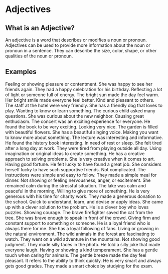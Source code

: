 # Adjectives

## What is an Adjective?

An adjective is a word that describes or modifies a noun or pronoun. Adjectives can be used to provide more information
about the noun or pronoun in a sentence. They can describe the size, color, shape, or other qualities of the noun or
pronoun.

## Examples

<deflist>
<def title="Happy">
    Feeling or showing pleasure or contentment.
    <procedure title="Examples" collapsible="true">  
        <step>  
            She was happy to see her friends again.  
        </step>  
        <step>  
            They had a happy celebration for his birthday.  
        </step>  
    </procedure>
</def>

<def title="Bright">
    Reflecting a lot of light or someone full of energy.
    <procedure title="Examples" collapsible="true">  
        <step>  
            The bright sun made the day feel warm.  
        </step>  
        <step>  
            Her bright smile made everyone feel better.  
        </step>  
    </procedure>
</def>

<def title="Friendly">
    Kind and pleasant to others.
    <procedure title="Examples" collapsible="true">  
        <step>  
            The staff at the hotel were very friendly.  
        </step>  
        <step>  
            She has a friendly dog that loves to play.  
        </step>  
    </procedure>
</def>

<def title="Curious">
    Wanting to know or learn something.
    <procedure title="Examples" collapsible="true">  
        <step>  
            The curious child asked many questions.  
        </step>  
        <step>  
            She was curious about the new neighbor.  
        </step>  
    </procedure>
</def>

<def title="Exciting">
    Causing great enthusiasm.
    <procedure title="Examples" collapsible="true">  
        <step>  
            The concert was an exciting experience for everyone.  
        </step>  
        <step>  
            He found the book to be very exciting.  
        </step>  
    </procedure>
</def>

<def title="Beautiful">
    Looking very nice.
    <procedure title="Examples" collapsible="true">  
        <step>  
            The garden is filled with beautiful flowers.  
        </step>  
        <step>  
            She has a beautiful singing voice.  
        </step>  
    </procedure>
</def>

<def title="Interesting">
    Making you want to know more about something.
    <procedure title="Examples" collapsible="true">  
        <step>  
            The lecture was interesting and informative.  
        </step>  
        <step>  
            He found the history book interesting.  
        </step>  
    </procedure>
</def>

<def title="Tired">
    In need of rest or sleep.
    <procedure title="Examples" collapsible="true">  
        <step>  
            She felt tired after a long day at work.  
        </step>  
        <step>  
            They were tired from playing outside all day.  
        </step>  
    </procedure>
</def>

<def title="Creative">
    Using imagination or original ideas to create something.
    <procedure title="Examples" collapsible="true">  
        <step>  
            He has a creative approach to solving problems.  
        </step>  
        <step>  
            She is very creative when it comes to art.  
        </step>  
    </procedure>
</def>

<def title="Lucky">
    Having good fortune.
    <procedure title="Examples" collapsible="true">  
        <step>  
            He felt lucky to have found a great job.  
        </step>  
        <step>  
            She considers herself lucky to have such supportive friends.  
        </step>  
    </procedure>
</def>

<def title="Simple">
    Not complicated.
    <procedure title="Examples" collapsible="true">  
        <step>  
            The instructions were simple and easy to follow.  
        </step>  
        <step>  
            They made a simple meal for dinner.  
        </step>  
    </procedure>
</def>

<def title="Calm">
    Not showing or feeling nervousness, anger, or excitement.
    <procedure title="Examples" collapsible="true">  
        <step>  
            She remained calm during the stressful situation.  
        </step>  
        <step>  
            The lake was calm and peaceful in the morning.  
        </step>  
    </procedure>
</def>

<def title="Generous">
    Willing to give more of something.
    <procedure title="Examples" collapsible="true">  
        <step>  
            He is very generous with his time for charity work.  
        </step>  
        <step>  
            They made a generous donation to the school.  
        </step>  
    </procedure>
</def>

<def title="Clever">
    Quick to understand, learn, and devise or apply ideas.
    <procedure title="Examples" collapsible="true">  
        <step>  
            She came up with a clever solution to the problem.  
        </step>  
        <step>  
            He is a clever boy who loves puzzles.  
        </step>  
    </procedure>
</def>

<def title="Brave">
    Showing courage.
    <procedure title="Examples" collapsible="true">  
        <step>  
            The brave firefighter saved the cat from the tree.  
        </step>  
        <step>  
            She was brave enough to speak in front of the crowd.  
        </step>  
    </procedure>
</def>

<def title="Loyal">
    Giving firm and constant support to something or someone.
    <procedure title="Examples" collapsible="true">  
        <step>  
            He is a loyal friend who is always there for me.  
        </step>  
        <step>  
            She has a loyal following of fans.  
        </step>  
    </procedure>
</def>

<def title="Wild">
    Living or growing in the natural environment.
    <procedure title="Examples" collapsible="true">  
        <step>  
            The wild animals in the forest are fascinating to watch.  
        </step>  
        <step>  
            They went on a wild adventure in the mountains.  
        </step>  
    </procedure>
</def>

<def title="Silly">
    Not showing good judgment.
    <procedure title="Examples" collapsible="true">  
        <step>  
            They made silly faces in the photo.  
        </step>  
        <step>  
            He told a silly joke that made everyone laugh.  
        </step>  
    </procedure>
</def>

<def title="Gentle">
    Having or showing a kind temperament.
    <procedure title="Examples" collapsible="true">  
        <step>  
            She has a gentle touch when caring for animals.  
        </step>  
        <step>  
            The gentle breeze made the day feel pleasant.  
        </step>  
    </procedure>
</def>

<def title="Smart">
    It refers to the ability to think quickly.
    <procedure title="Examples" collapsible="true">  
        <step>  
            He is very smart and always gets good grades.  
        </step>  
        <step>  
            They made a smart choice by studying for the exam.  
        </step>  
    </procedure>
</def>

</deflist>